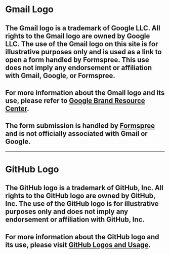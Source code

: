 # Gmail Logo
## The Gmail logo is a trademark of Google LLC. All rights to the Gmail logo are owned by Google LLC. The use of the Gmail logo on this site is for illustrative purposes only and is used as a link to open a form handled by Formspree. This use does not imply any endorsement or affiliation with Gmail, Google, or Formspree.

## For more information about the Gmail logo and its use, please refer to [Google Brand Resource Center](https://about.google/brand-resource-center/brand-elements/#product-icons).

## The form submission is handled by [Formspree](https://formspree.io/) and is not officially associated with Gmail or Google.

---

# GitHub Logo
## The GitHub logo is a trademark of GitHub, Inc. All rights to the GitHub logo are owned by GitHub, Inc. The use of the GitHub logo is for illustrative purposes only and does not imply any endorsement or affiliation with GitHub, Inc.

## For more information about the GitHub logo and its use, please visit [GitHub Logos and Usage](https://github.com/logos).
